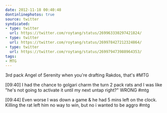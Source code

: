 ```yaml
---
date: 2012-11-18 00:40:48
dontinlinephotos: true
source: twitter
syndicated:
- type: twitter
  url: https://twitter.com/roytang/status/269963330297421824/
- type: twitter
  url: https://twitter.com/roytang/status/269978427212324864/
- type: twitter
  url: https://twitter.com/roytang/status/269979473988964353/
tags:
- MTG
---
```


3rd pack Angel of Serenity when you're drafting Rakdos, that's #MTG

<time>[09:40]</time> I had the chance to golgari charm the turn 2 pack rats and I was like "he's not going to activate it until my next untap right?" WRONG #mtg

<time>[09:44]</time> Even worse I was down a game &amp; he had 5 mins left on the clock. Killing the rat left him no way to win, but no i wanted to be aggro #mtg